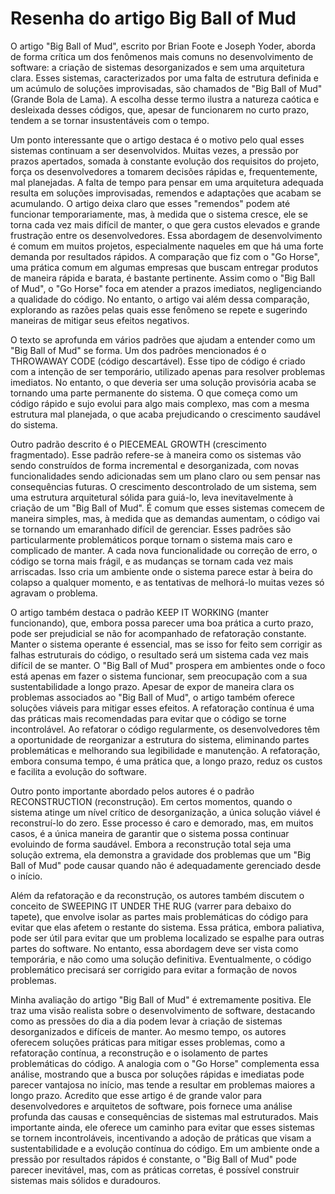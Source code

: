 # Resenha do artigo Big Ball of Mud

  O artigo "Big Ball of Mud", escrito por Brian Foote e Joseph Yoder, aborda de forma crítica um dos fenômenos mais comuns no desenvolvimento de software: a criação de sistemas desorganizados e sem uma arquitetura clara. Esses sistemas, caracterizados por uma falta de estrutura definida e um acúmulo de soluções improvisadas, são chamados de "Big Ball of Mud" (Grande Bola de Lama). A escolha desse termo ilustra a natureza caótica e desleixada desses códigos, que, apesar de funcionarem no curto prazo, tendem a se tornar insustentáveis com o tempo.
  
  Um ponto interessante que o artigo destaca é o motivo pelo qual esses sistemas continuam a ser desenvolvidos. Muitas vezes, a pressão por prazos apertados, somada à constante evolução dos requisitos do projeto, força os desenvolvedores a tomarem decisões rápidas e, frequentemente, mal planejadas. A falta de tempo para pensar em uma arquitetura adequada resulta em soluções improvisadas, remendos e adaptações que acabam se acumulando. O artigo deixa claro que esses "remendos" podem até funcionar temporariamente, mas, à medida que o sistema cresce, ele se torna cada vez mais difícil de manter, o que gera custos elevados e grande frustração entre os desenvolvedores.
Essa abordagem de desenvolvimento é comum em muitos projetos, especialmente naqueles em que há uma forte demanda por resultados rápidos. A comparação que fiz com o "Go Horse", uma prática comum em algumas empresas que buscam entregar produtos de maneira rápida e barata, é bastante pertinente. Assim como o "Big Ball of Mud", o "Go Horse" foca em atender a prazos imediatos, negligenciando a qualidade do código. No entanto, o artigo vai além dessa comparação, explorando as razões pelas quais esse fenômeno se repete e sugerindo maneiras de mitigar seus efeitos negativos.

  O texto se aprofunda em vários padrões que ajudam a entender como um "Big Ball of Mud" se forma. Um dos padrões mencionados é o THROWAWAY CODE (código descartável). Esse tipo de código é criado com a intenção de ser temporário, utilizado apenas para resolver problemas imediatos. No entanto, o que deveria ser uma solução provisória acaba se tornando uma parte permanente do sistema. O que começa como um código rápido e sujo evolui para algo mais complexo, mas com a mesma estrutura mal planejada, o que acaba prejudicando o crescimento saudável do sistema.
  
  Outro padrão descrito é o PIECEMEAL GROWTH (crescimento fragmentado). Esse padrão refere-se à maneira como os sistemas vão sendo construídos de forma incremental e desorganizada, com novas funcionalidades sendo adicionadas sem um plano claro ou sem pensar nas consequências futuras. O crescimento descontrolado de um sistema, sem uma estrutura arquitetural sólida para guiá-lo, leva inevitavelmente à criação de um "Big Ball of Mud". É comum que esses sistemas comecem de maneira simples, mas, à medida que as demandas aumentam, o código vai se tornando um emaranhado difícil de gerenciar.
Esses padrões são particularmente problemáticos porque tornam o sistema mais caro e complicado de manter. A cada nova funcionalidade ou correção de erro, o código se torna mais frágil, e as mudanças se tornam cada vez mais arriscadas. Isso cria um ambiente onde o sistema parece estar à beira do colapso a qualquer momento, e as tentativas de melhorá-lo muitas vezes só agravam o problema.

  O artigo também destaca o padrão KEEP IT WORKING (manter funcionando), que, embora possa parecer uma boa prática a curto prazo, pode ser prejudicial se não for acompanhado de refatoração constante. Manter o sistema operante é essencial, mas se isso for feito sem corrigir as falhas estruturais do código, o resultado será um sistema cada vez mais difícil de se manter. O "Big Ball of Mud" prospera em ambientes onde o foco está apenas em fazer o sistema funcionar, sem preocupação com a sua sustentabilidade a longo prazo.
Apesar de expor de maneira clara os problemas associados ao "Big Ball of Mud", o artigo também oferece soluções viáveis para mitigar esses efeitos. A refatoração contínua é uma das práticas mais recomendadas para evitar que o código se torne incontrolável. Ao refatorar o código regularmente, os desenvolvedores têm a oportunidade de reorganizar a estrutura do sistema, eliminando partes problemáticas e melhorando sua legibilidade e manutenção. A refatoração, embora consuma tempo, é uma prática que, a longo prazo, reduz os custos e facilita a evolução do software.

  Outro ponto importante abordado pelos autores é o padrão RECONSTRUCTION (reconstrução). Em certos momentos, quando o sistema atinge um nível crítico de desorganização, a única solução viável é reconstruí-lo do zero. Esse processo é caro e demorado, mas, em muitos casos, é a única maneira de garantir que o sistema possa continuar evoluindo de forma saudável. Embora a reconstrução total seja uma solução extrema, ela demonstra a gravidade dos problemas que um "Big Ball of Mud" pode causar quando não é adequadamente gerenciado desde o início.
  
  Além da refatoração e da reconstrução, os autores também discutem o conceito de SWEEPING IT UNDER THE RUG (varrer para debaixo do tapete), que envolve isolar as partes mais problemáticas do código para evitar que elas afetem o restante do sistema. Essa prática, embora paliativa, pode ser útil para evitar que um problema localizado se espalhe para outras partes do software. No entanto, essa abordagem deve ser vista como temporária, e não como uma solução definitiva. Eventualmente, o código problemático precisará ser corrigido para evitar a formação de novos problemas.
  
  Minha avaliação do artigo "Big Ball of Mud" é extremamente positiva. Ele traz uma visão realista sobre o desenvolvimento de software, destacando como as pressões do dia a dia podem levar à criação de sistemas desorganizados e difíceis de manter. Ao mesmo tempo, os autores oferecem soluções práticas para mitigar esses problemas, como a refatoração contínua, a reconstrução e o isolamento de partes problemáticas do código. A analogia com o "Go Horse" complementa essa análise, mostrando que a busca por soluções rápidas e imediatas pode parecer vantajosa no início, mas tende a resultar em problemas maiores a longo prazo.
Acredito que esse artigo é de grande valor para desenvolvedores e arquitetos de software, pois fornece uma análise profunda das causas e consequências de sistemas mal estruturados. Mais importante ainda, ele oferece um caminho para evitar que esses sistemas se tornem incontroláveis, incentivando a adoção de práticas que visam a sustentabilidade e a evolução contínua do código. Em um ambiente onde a pressão por resultados rápidos é constante, o "Big Ball of Mud" pode parecer inevitável, mas, com as práticas corretas, é possível construir sistemas mais sólidos e duradouros.
